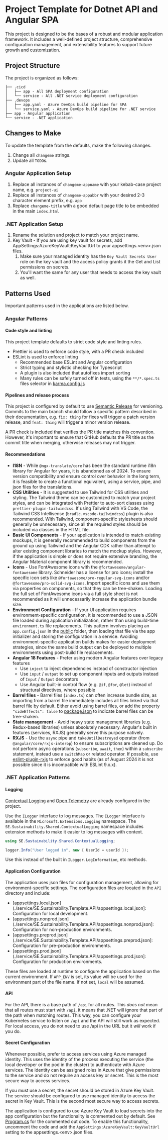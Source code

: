 # Project Template for Dotnet API and Angular SPA

This project is designed to be the bases of a robust and modular application framework. It includes a well-defined project structure, comprehensive configuration management, and extensibility features to support future growth and customization.

## Project Structure

The project is organized as follows:

```plain
├── .cicd
│   ├── app - All SPA deployment configuration
│   └── service - All .NET service deployment configuration
├── .devops
│   ├── app.yaml - Azure DevOps build pipeline for SPA
│   └── service.yaml - Azure DevOps build pipeline for .NET service
├── app - Angular application
└── service - .NET application
```

## Changes to Make

To update the template from the defaults, make the following changes.

1. Change all `changeme` strings.
2. Update all `TODO`s.

### Angular Application Setup

1. Replace all instances of `changeme-appname` with your kebab-case project name, e.g. `project-ui`
1. Replace all instances of `changeme-appabbr` with your desired 2-3 character element prefix, e.g. `app`
1. Replace `changeme-title` with a good default page title to be embedded in the main `index.html`

### .NET Application Setup

1. Rename the solution and project to match your project name.
1. Key Vault - If you are using key vault for secrets, add AppSettings:AzureKeyVault:KeyVaultUrl to your appsettings.\<env\>.json files.
   1. Make sure your managed identity has the `Key Vault Secrets User` role on the key vault and the access policy grants it the Get and List permissions on secrets.
   1. You'll want the same for any user that needs to access the key vault as well.

## Patterns Used

Important patterns used in the applications are listed below.

### Angular Patterns

#### Code style and linting

This project template defaults to strict code style and linting rules.

- Prettier is used to enforce code style, with a PR check included
- ESLint is used to enforce linting
  - Recommended base ESLint and Angular configuration
  - Strict typing and stylistic checking for Typescript
  - A plugin is also included that autofixes import sorting
  - Many rules can be safely turned off in tests, using the `**/*.spec.ts` files selector in [karma.config.js](app/karma.conf.js)

#### Pipelines and release process

This project is configured by default to use [Semantic Release](https://github.com/semantic-release/semantic-release) for versioning. Commits to the main branch should follow a specific pattern described in their documentation, e.g. `fix: thing` for fixes will trigger a patch version release, and `feat: thing` will trigger a minor version release.

A PR check is included that verifies the PR title matches this convention. However, it's important to ensure that GitHub defaults the PR title as the commit title when merging, otherwise releases may not trigger.

#### Recommendations

- **I18N** - While `@ngx-translate/core` has been the standard runtime i18n library for Angular for years, it is abandoned as of 2024. To ensure version compatibility and ensure control over behavior in the long term, it is feasible to create a functional equivalent, using a service, pipe, and json files for the translations.
- **CSS Utilities** - It is suggested to use Tailwind for CSS utilities and styling. The Tailwind theme can be customized to match your project styles, and can be integrated with Prettier to auto-sort classes using `prettier-plugin-tailwindcss`. If using Tailwind with VS Code, the Tailwind CSS Intellisense (`bradlc.vscode-tailwindcss`) plugin is also recommended. With Tailwind, component-specific stylesheets should generally be unnecessary, since all the required styles should be included via classes in the HTML file.
- **Basic UI Components** - If your application is intended to match existing mockups, it is generally recommended to build components from the ground up using Tailwind and the Angular CDK rather than attempt to alter existing component libraries to match the mockup styles. However, if the application is simple or does not require extensive branding, the Angular Material component library is recommended.
- **Icons** - Use FontAwesome icons with the `@fortawesome/angular-fontawesome` library. Schneider has a license for pro icons; install the specific icon sets like `@fortawesome/pro-regular-svg-icons` and/or `@fortawesome/pro-solid-svg-icons`. Import specific icons and use them via properties on components, so that they can be tree-shaken. Loading the full set of FontAwesome icons via a full style sheet is not recommended as it will unnecessarily increase the application bundle size.
- **Environment Configuration** - If your UI application requires environment-specific configuration, it is recommended to use a JSON file loaded during application initialization, rather than using build-time `environment.ts` file replacements. This pattern involves placing an `app.config.json` in the [public](app/public) folder, then loading that file via the app initializer and storing the configuration in a service. Avoiding environment-specific application builds makes for easier deployment strategies, since the same build output can be deployed to multiple environments using post-build file replacements.
- **Angular 18 Features** - Prefer using modern Angular features over legacy features
  - Use `inject` to inject dependencies instead of constructor injection
  - Use `input` / `output` to set up component inputs and outputs instead of `Input` / `Output` decorators
  - Use Angular built-in control flow (e.g. `@if`, `@for`, `@let`) instead of structural directives, where possible
- **Barrel files** - Barrel files (`index.ts`) can often increase bundle size, as importing from a barrel file immediately includes all files linked via that barrel file by default. Either avoid using barrel files, or add the property `"sideEffects": false` to [package.json](app/package.json) to indicate barrel files can be tree-shaken.
- **State management** - Avoid heavy state management libraries (e.g. Redux-based libraries) unless absolutely necessary. Angular's built in features (services, RXJS) generally serve this purpose natively.
- **RXJS** - Use the `async` pipe and `takeUntilDestroyed` operator (from `@angular/core/rxjs-interop`) to ensure subscriptions are cleaned up. Do not perform async operations (`subscribe`, `await`, `then`) within a `subscribe` statement, instead use a `switchMap` or related operator. If possible, use [eslint-plugin-rxjs](https://github.com/cartant/eslint-plugin-rxjs) to enforce good habits (as of August 2024 it is not possible since it is incompatible with ESLint 9.x.x).

### .NET Application Patterns

#### Logging

[Contextual Logging](https://github.com/SE-Sustainability-Business/shared-nuget-contextual-logging) and [Open Telemetry](https://github.com/SE-Sustainability-Business/shared-nuget-otel-instrumentation) are already configured in the project.

Use the `ILogger` interface to log messages. The `ILogger` interface is available in the `Microsoft.Extensions.Logging` namespace. The `SE.Sustainability.Shared.ContextualLogging` namespace includes extension methods to make it easier to log messages with context.

```csharp
using SE.Sustainability.Shared.ContextualLogging;

logger.Info("User logged in", new { UserId = userId });
```

Use this instead of the built in `ILogger.LogInformation`, etc methods.

#### Application Configuration

The application uses json files for configuration management, allowing for environment-specific settings. The configuration files are located in the `API` directory and include:

- [appsettings.local.json](./service/SE.Sustainability.Template.API/appsettings.local.json]: Configuration for local development.
- [appsettings.nonprod.json](./service/SE.Sustainability.Template.API/appsettings.nonprod.json]: Configuration for non-production environments.
- [appsettings.preprod.json](./service/SE.Sustainability.Template.API/appsettings.preprod.json]: Configuration for pre-production environments.
- [appsettings.prod.json](./service/SE.Sustainability.Template.API/appsettings.prod.json]: Configuration for production environments.

These files are loaded at runtime to configure the application based on the current environment. If `APP_ENV` is set, its value will be used for the environment part of the file name. If not set, `local` will be assumed.

#### API

For the API, there is a base path of `/api` for all routes. This _does
not_ mean that all routes must start with `/api`, it means that .NET will ignore that part of the path when matching routes. This way, you can configure your Kubernetes service to listen on `/api` and the API will still work as expected. For local access, you do not need to use /api in the URL but it
_will_ work if you do.

#### Secret Configuration

Whenever possible, prefer to access services using Azure managed identity. This uses the identity of the process executing the service (the local developer or the pod in the cluster) to authenticate with Azure services. The identity can be assigned roles in Azure that give permissions to the service and do not require an access key or secret. This is the most secure way to access services.

If you must use a secret, the secret should be stored in Azure Key Vault. The service should be configured to use managed identity to access the secret in Key Vault. This is the second most secure way to access secrets.

The application is configured to use Azure Key Vault to load secrets into the app configuration but the functionality is commented out by default. See [Program.cs](service/SE.Sustainability.Template.API/Program.cs) for the commented out code. To enable this functionality, uncomment the code and add the `AppSettings:AzureKeyVault:KeyVaultUrl` setting to the appsettings.\<env\>.json files.
